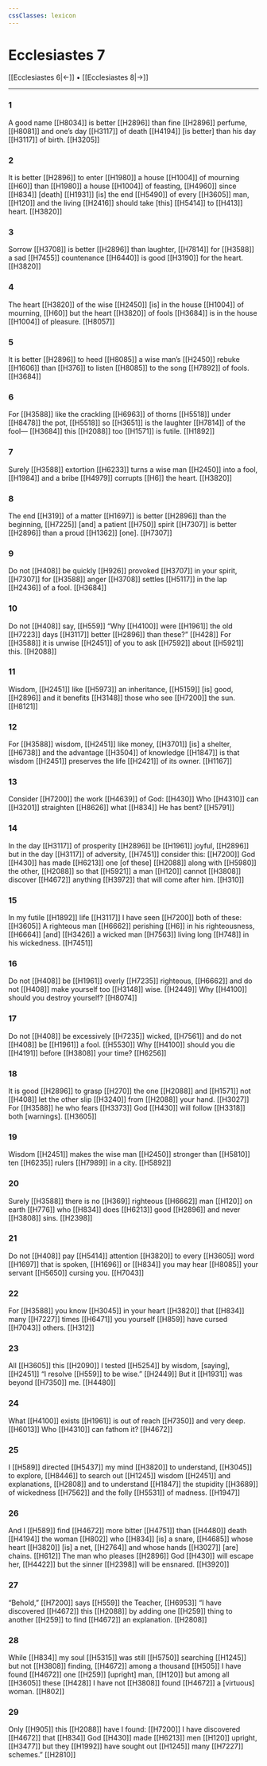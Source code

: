 ```yaml
---
cssClasses: lexicon
---
```


# Ecclesiastes 7

[[Ecclesiastes 6|←]] • [[Ecclesiastes 8|→]]

---

### 1
A good name [[H8034]] is better [[H2896]] than fine [[H2896]] perfume, [[H8081]] and one’s day [[H3117]] of death [[H4194]] [is better] than his day [[H3117]] of birth. [[H3205]]

### 2
It is better [[H2896]] to enter [[H1980]] a house [[H1004]] of mourning [[H60]] than [[H1980]] a house [[H1004]] of feasting, [[H4960]] since [[H834]] [death] [[H1931]] [is] the end [[H5490]] of every [[H3605]] man, [[H120]] and the living [[H2416]] should take [this] [[H5414]] to [[H413]] heart. [[H3820]]

### 3
Sorrow [[H3708]] is better [[H2896]] than laughter, [[H7814]] for [[H3588]] a sad [[H7455]] countenance [[H6440]] is good [[H3190]] for the heart. [[H3820]]

### 4
The heart [[H3820]] of the wise [[H2450]] [is] in the house [[H1004]] of mourning, [[H60]] but the heart [[H3820]] of fools [[H3684]] is in the house [[H1004]] of pleasure. [[H8057]]

### 5
It is better [[H2896]] to heed [[H8085]] a wise man’s [[H2450]] rebuke [[H1606]] than [[H376]] to listen [[H8085]] to the song [[H7892]] of fools. [[H3684]]

### 6
For [[H3588]] like the crackling [[H6963]] of thorns [[H5518]] under [[H8478]] the pot, [[H5518]] so [[H3651]] is the laughter [[H7814]] of the fool— [[H3684]] this [[H2088]] too [[H1571]] is futile. [[H1892]]

### 7
Surely [[H3588]] extortion [[H6233]] turns a wise man [[H2450]] into a fool, [[H1984]] and a bribe [[H4979]] corrupts [[H6]] the heart. [[H3820]]

### 8
The end [[H319]] of a matter [[H1697]] is better [[H2896]] than the beginning, [[H7225]] [and] a patient [[H750]] spirit [[H7307]] is better [[H2896]] than a proud [[H1362]] [one]. [[H7307]]

### 9
Do not [[H408]] be quickly [[H926]] provoked [[H3707]] in your spirit, [[H7307]] for [[H3588]] anger [[H3708]] settles [[H5117]] in the lap [[H2436]] of a fool. [[H3684]]

### 10
Do not [[H408]] say, [[H559]] “Why [[H4100]] were [[H1961]] the old [[H7223]] days [[H3117]] better [[H2896]] than these?” [[H428]] For [[H3588]] it is unwise [[H2451]] of you to ask [[H7592]] about [[H5921]] this. [[H2088]]

### 11
Wisdom, [[H2451]] like [[H5973]] an inheritance, [[H5159]] [is] good, [[H2896]] and it benefits [[H3148]] those who see [[H7200]] the sun. [[H8121]]

### 12
For [[H3588]] wisdom, [[H2451]] like money, [[H3701]] [is] a shelter, [[H6738]] and the advantage [[H3504]] of knowledge [[H1847]] is that wisdom [[H2451]] preserves the life [[H2421]] of its owner. [[H1167]]

### 13
Consider [[H7200]] the work [[H4639]] of God: [[H430]] Who [[H4310]] can [[H3201]] straighten [[H8626]] what [[H834]] He has bent? [[H5791]]

### 14
In the day [[H3117]] of prosperity [[H2896]] be [[H1961]] joyful, [[H2896]] but in the day [[H3117]] of adversity, [[H7451]] consider this: [[H7200]] God [[H430]] has made [[H6213]] one [of these] [[H2088]] along with [[H5980]] the other, [[H2088]] so that [[H5921]] a man [[H120]] cannot [[H3808]] discover [[H4672]] anything [[H3972]] that will come after him. [[H310]]

### 15
In my futile [[H1892]] life [[H3117]] I have seen [[H7200]] both of these: [[H3605]] A righteous man [[H6662]] perishing [[H6]] in his righteousness, [[H6664]] [and] [[H3426]] a wicked man [[H7563]] living long [[H748]] in his wickedness. [[H7451]]

### 16
Do not [[H408]] be [[H1961]] overly [[H7235]] righteous, [[H6662]] and do not [[H408]] make yourself too [[H3148]] wise. [[H2449]] Why [[H4100]] should you destroy yourself? [[H8074]]

### 17
Do not [[H408]] be excessively [[H7235]] wicked, [[H7561]] and do not [[H408]] be [[H1961]] a fool. [[H5530]] Why [[H4100]] should you die [[H4191]] before [[H3808]] your time? [[H6256]]

### 18
It is good [[H2896]] to grasp [[H270]] the one [[H2088]] and [[H1571]] not [[H408]] let the other slip [[H3240]] from [[H2088]] your hand. [[H3027]] For [[H3588]] he who fears [[H3373]] God [[H430]] will follow [[H3318]] both [warnings]. [[H3605]]

### 19
Wisdom [[H2451]] makes the wise man [[H2450]] stronger than [[H5810]] ten [[H6235]] rulers [[H7989]] in a city. [[H5892]]

### 20
Surely [[H3588]] there is no [[H369]] righteous [[H6662]] man [[H120]] on earth [[H776]] who [[H834]] does [[H6213]] good [[H2896]] and never [[H3808]] sins. [[H2398]]

### 21
Do not [[H408]] pay [[H5414]] attention [[H3820]] to every [[H3605]] word [[H1697]] that is spoken, [[H1696]] or [[H834]] you may hear [[H8085]] your servant [[H5650]] cursing you. [[H7043]]

### 22
For [[H3588]] you know [[H3045]] in your heart [[H3820]] that [[H834]] many [[H7227]] times [[H6471]] you yourself [[H859]] have cursed [[H7043]] others. [[H312]]

### 23
All [[H3605]] this [[H2090]] I tested [[H5254]] by wisdom, [saying], [[H2451]] “I resolve [[H559]] to be wise.” [[H2449]] But it [[H1931]] was beyond [[H7350]] me. [[H4480]]

### 24
What [[H4100]] exists [[H1961]] is out of reach [[H7350]] and very deep. [[H6013]] Who [[H4310]] can fathom it? [[H4672]]

### 25
I [[H589]] directed [[H5437]] my mind [[H3820]] to understand, [[H3045]] to explore, [[H8446]] to search out [[H1245]] wisdom [[H2451]] and explanations, [[H2808]] and to understand [[H1847]] the stupidity [[H3689]] of wickedness [[H7562]] and the folly [[H5531]] of madness. [[H1947]]

### 26
And I [[H589]] find [[H4672]] more bitter [[H4751]] than [[H4480]] death [[H4194]] the woman [[H802]] who [[H834]] [is] a snare, [[H4685]] whose heart [[H3820]] [is] a net, [[H2764]] and whose hands [[H3027]] [are] chains. [[H612]] The man who pleases [[H2896]] God [[H430]] will escape her, [[H4422]] but the sinner [[H2398]] will be ensnared. [[H3920]]

### 27
“Behold,” [[H7200]] says [[H559]] the Teacher, [[H6953]] “I have discovered [[H4672]] this [[H2088]] by adding one [[H259]] thing to another [[H259]] to find [[H4672]] an explanation. [[H2808]]

### 28
While [[H834]] my soul [[H5315]] was still [[H5750]] searching [[H1245]] but not [[H3808]] finding, [[H4672]] among a thousand [[H505]] I have found [[H4672]] one [[H259]] [upright] man, [[H120]] but among all [[H3605]] these [[H428]] I have not [[H3808]] found [[H4672]] a [virtuous] woman. [[H802]]

### 29
Only [[H905]] this [[H2088]] have I found: [[H7200]] I have discovered [[H4672]] that [[H834]] God [[H430]] made [[H6213]] men [[H120]] upright, [[H3477]] but they [[H1992]] have sought out [[H1245]] many [[H7227]] schemes.” [[H2810]]

